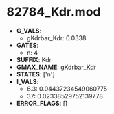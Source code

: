 # 82784_Kdr.mod

- **G_VALS**:
  - gKdrbar_Kdr: 0.0338
- **GATES**:
  - n: 4
- **SUFFIX**: Kdr
- **GMAX_NAME**: gKdrbar_Kdr
- **STATES**: ['n']
- **I_VALS**:
  - 6.3: 0.04437234549060775
  - 37: 0.02338529752139778
- **ERROR_FLAGS**: []
